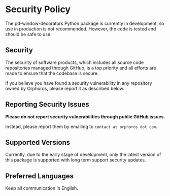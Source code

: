 # Security Policy

The pd-window-decorators Python package is currently in development, so use in production is not recommended. However, the code is tested and should be safe to use.

## Security

The security of software products, which includes all source code repositories managed through GitHub, is a top priority and all efforts are made to ensure that the codebase is secure.

If you believe you have found a security vulnerability in any repository owned by Orphoros, please report it as described below.

## Reporting Security Issues

**Please do not report security vulnerabilities through public GitHub issues.**

Instead, please report them by emailing to `contact at orphoros dot com`.

## Supported Versions

Currently, due to the early stage of development, only the latest version of this package is supported with long term support security updates.

## Preferred Languages

Keep all communication in English.